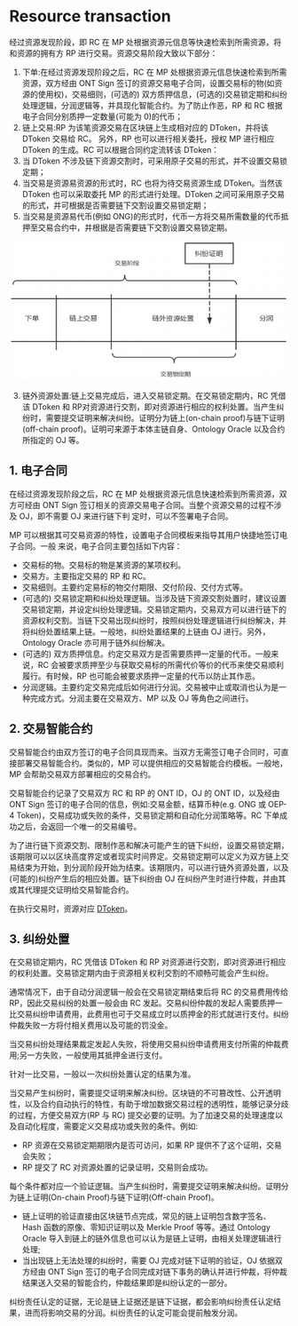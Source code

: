 # Resource transaction

经过资源发现阶段，即 RC 在 MP 处根据资源元信息等快速检索到所需资源，将和资源的拥有方 RP 进行交易。资源交易阶段大致以下部分：

1. 下单:在经过资源发现阶段之后，RC 在 MP 处根据资源元信息快速检索到所需资源，双方经由 ONT Sign 签订的资源交易电子合同，设置交易标的物(如资源的使用权)，交易细则，(可选的) 双方质押信息，(可选的)交易锁定期和纠纷处理逻辑，分润逻辑等，并具现化智能合约。为了防止作恶，RP 和 RC 根据电子合同分别质押一定数量(可能为 0)的代币；
2. 链上交易:RP 为该笔资源交易在区块链上生成相对应的 DToken，并将该 DToken 交易给 RC。 另外，RP 也可以进行相关委托，授权 MP 进行相应 DToken 的生成。RC 可以根据合同约定流转该 DToken：
  1. 当 DToken 不涉及链下资源交割时，可采用原子交易的形式，并不设置交易锁定期；
  2. 当交易是资源易资源的形式时，RC 也将为待交易资源生成 DToken。当然该 DToken 也可以采取委托 MP 的形式进行处理。DToken 之间可采用原子交易的形式，并可根据是否需要链下交割设置交易锁定期；
  3. 当交易是资源易代币(例如 ONG)的形式时，代币一方将交易所需数量的代币抵押至交易合约中，并根据是否需要链下交割设置交易锁定期。

![res-pub-stage.png](../../res/res-pub-stage.png) 

3. 链外资源处置:链上交易完成后，进入交易锁定期。在交易锁定期内，RC 凭借该 DToken 和 RP对资源进行交割，即对资源进行相应的权利处置。当产生纠纷时，需要提交证明来解决纠纷。证明分为链上(on-chain proof)与链下证明(off-chain proof)。证明可来源于本体主链自身、Ontology Oracle 以及合约所指定的 OJ 等。

## 1. 电子合同

在经过资源发现阶段之后，RC 在 MP 处根据资源元信息快速检索到所需资源，双方可经由 ONT Sign 签订相关的资源交易电子合同。当整个资源交易的过程不涉及 OJ，即不需要 OJ 来进行链下判 定时，可以不签署电子合同。

MP 可以根据其可交易资源的特性，设置电子合同模板来指导其用户快捷地签订电子合同。一般 来说，电子合同主要包括如下内容：

- 交易标的物。交易标的物是某资源的某项权利。
- 交易方。主要指定交易的 RP 和 RC。
- 交易细则。主要约定易标的物交付期限、交付阶段、交付方式等。
- (可选的) 交易锁定期和纠纷处理逻辑。当涉及链下资源交割处置时，建议设置交易锁定期，并设定纠纷处理逻辑。交易锁定期内，交易双方可以进行链下的资源权利交割。当链下交易出现纠纷时，按照纠纷处理逻辑进行纠纷解决，并将纠纷处置结果上链。一般地，纠纷处置结果的上链由 OJ 进行。另外，Ontology Oracle 亦可用于链外纠纷解决。
- (可选的) 双方质押信息。约定交易双方是否需要质押一定量的代币。一般来说，RC 会被要求质押至少与获取交易标的所需代价等价的代币来使交易顺利履行。有时候，RP 也可能会被要求质押一定量的代币以防止其作恶。
- 分润逻辑。主要约定交易完成后如何进行分润。交易被中止或取消也认为是一种完成方式。分润主要在交易双方、MP 以及 OJ 等角色之间进行。

## 2. 交易智能合约

交易智能合约由双方签订的电子合同具现而来。当双方无需签订电子合同时，可直接部署交易智能合约。类似的，MP 可以提供相应的交易智能合约模板。一般地，MP 会帮助交易双方部署相应的交易合约。

交易智能合约记录了交易双方 RC 和 RP 的 ONT ID，OJ 的 ONT ID，以及经由 ONT Sign 签订的电子合同的信息，例如:交易金额，结算币种(e.g. ONG 或 OEP-4 Token)，交易成功或失败的条件，交易锁定期和自动化分润策略等。RC 下单成功之后，会返回一个唯一的交易编号。

为了进行链下资源交割、限制作恶和解决可能产生的链下纠纷，设置交易锁定期，该期限可以以区块高度界定或者现实时间界定。交易锁定期可以定义为双方链上交易结束为开始，到分润阶段开始为结束。该期限内，可以进行链外资源处置，以及(可能的)纠纷产生后的相应处置。链下纠纷由 OJ 在纠纷产生时进行仲裁，并由其或其代理提交证明给交易智能合约。

在执行交易时，资源对应 [DToken](../../framework/spec/data-token.md)。

## 3. 纠纷处置
在交易锁定期内，RC 凭借该 DToken 和 RP 对资源进行交割，即对资源进行相应的权利处置。交易锁定期内由于资源相关权利交割的不顺畅可能会产生纠纷。

通常情况下，由于自动分润逻辑一般会在交易锁定期结束后将 RC 的交易费用传给 RP，因此交易纠纷的处置一般会由 RC 发起。交易纠纷仲裁的发起人需要质押一比交易纠纷申请费用，此费用也可于交易成立时以质押金的形式就进行支付。纠纷仲裁失败一方将付相关费用以及可能的罚没金。

当交易纠纷处理结果裁定发起人失败，将使用交易纠纷申请费用支付所需的仲裁费用;另一方失败，一般使用其抵押金进行支付。

针对一比交易，一般以一次纠纷处置认定的结果为准。

当交易产生纠纷时，需要提交证明来解决纠纷。区块链的不可篡改性、公开透明性，以及合约自动执行的特性，有助于增加数据交易过程的透明性，能够记录分歧的过程，方便交易双方(RP 与 RC) 提交必要的证明。为了加速交易的处理速度以及自动化程度，需要定义交易成功或失败的条件。例如:

- RP 资源在交易锁定期期限内是否可访问，如果 RP 提供不了这个证明，交易会失败；
- RP 提交了 RC 对资源处置的记录证明，交易则会成功。

每个条件都对应一个验证逻辑。当产生纠纷时，需要提交证明来解决纠纷。证明分为链上证明(On-chain Proof)与链下证明(Off-chain Proof)。

- 链上证明的验证直接由区块链节点完成，常见的链上证明包含数字签名、Hash 函数的原像、零知识证明以及 Merkle Proof 等等。通过 Ontology Oracle 导入到链上的链外信息也可以认为是链上证明，由相关处理逻辑进行处理;
- 当出现链上无法处理的纠纷时，需要 OJ 完成对链下证明的验证，OJ 依据双方经由 ONT Sign 签订的电子合同完成对链下事务的确认并进行仲裁，将仲裁结果送入交易的智能合约，仲裁结果即是纠纷认定的一部分。

纠纷责任认定的证据，无论是链上证据还是链下证据，都会影响纠纷责任认定结果，进而将影响交易的分润。纠纷责任的认定可能会提前触发分润。

